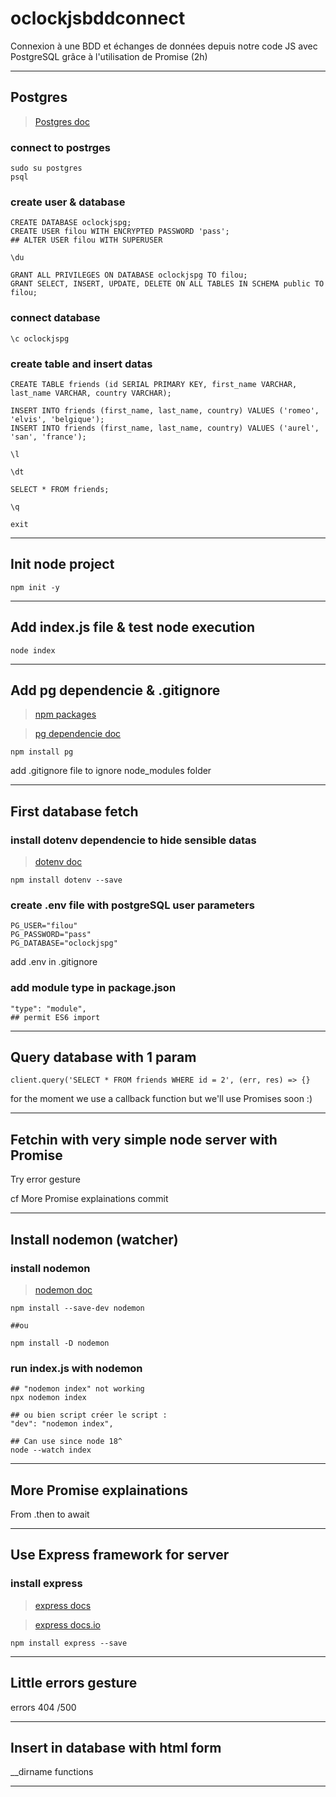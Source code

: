 # oclockjsbddconnect
Connexion à une BDD et échanges de données depuis notre code JS avec PostgreSQL grâce à l'utilisation de Promise (2h)

---

## Postgres
>[Postgres doc](https://www.postgresql.org/docs/current/index.html)

### connect to postrges
```console
sudo su postgres  
psql
```

### create user & database
```console
CREATE DATABASE oclockjspg;  
CREATE USER filou WITH ENCRYPTED PASSWORD 'pass';
## ALTER USER filou WITH SUPERUSER

```

```console
\du
```

```console
GRANT ALL PRIVILEGES ON DATABASE oclockjspg TO filou;
GRANT SELECT, INSERT, UPDATE, DELETE ON ALL TABLES IN SCHEMA public TO filou;
```

### connect database
```console
\c oclockjspg
```

### create table and insert datas
```console
CREATE TABLE friends (id SERIAL PRIMARY KEY, first_name VARCHAR, last_name VARCHAR, country VARCHAR);
```

```console
INSERT INTO friends (first_name, last_name, country) VALUES ('romeo', 'elvis', 'belgique');  
INSERT INTO friends (first_name, last_name, country) VALUES ('aurel', 'san', 'france');  
```

```console
\l
```

```console
\dt
```

```console
SELECT * FROM friends;
```

```console
\q
```

```console
exit
```

---

## Init node project
```console
npm init -y
```

---

## Add index.js file & test node execution
```console
node index
```

---

## Add pg dependencie & .gitignore
>[npm packages](https://www.npmjs.com/)

>[pg dependencie doc](https://node-postgres.com/)

```console
npm install pg
```

add .gitignore file to ignore node_modules folder

---

## First database fetch
### install dotenv dependencie to hide sensible datas
>[dotenv doc](https://github.com/motdotla/dotenv)

```console
npm install dotenv --save
```

### create .env file with postgreSQL user parameters
```console
PG_USER="filou"
PG_PASSWORD="pass"
PG_DATABASE="oclockjspg"
```

add .env in .gitignore

### add module type in package.json
```console
"type": "module",
## permit ES6 import
```

---

## Query database with 1 param
```console
client.query('SELECT * FROM friends WHERE id = 2', (err, res) => {}
```
for the moment we use a callback function but we'll use Promises soon :)

---

## Fetchin with very simple node server with Promise
Try error gesture

cf More Promise explainations commit

---

## Install nodemon (watcher)
### install nodemon
>[nodemon doc](https://www.npmjs.com/package/nodemon)
```console
npm install --save-dev nodemon

##ou

npm install -D nodemon
```

### run index.js with nodemon
```console
## "nodemon index" not working
npx nodemon index
```

```console
## ou bien script créer le script : 
"dev": "nodemon index",

## Can use since node 18^
node --watch index
```
---

## More Promise explainations
From .then to await

---

## Use Express framework for server
### install express
>[express docs](https://expressjs.com/fr/starter/installing.html)

>[express docs.io](https://devdocs.io/express/starter/installing)
```console
npm install express --save
```

---

## Little errors gesture
errors 404 /500

---

## Insert in database with html form
__dirname functions

---

